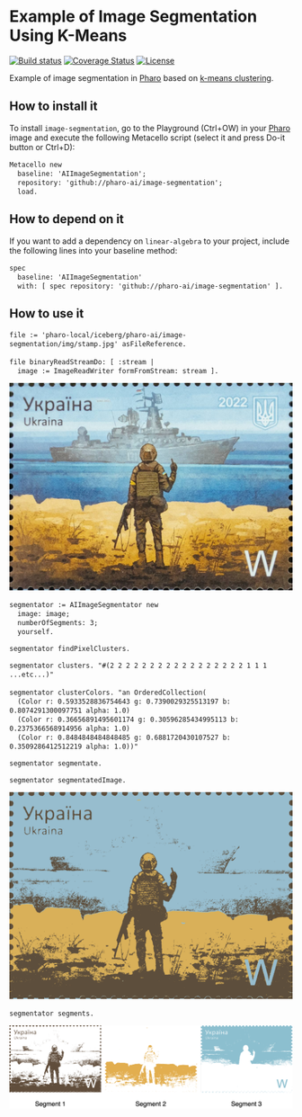 # Example of Image Segmentation Using K-Means

[![Build status](https://github.com/pharo-ai/image-segmentation/workflows/CI/badge.svg)](https://github.com/pharo-ai/image-segmentation/actions/workflows/test.yml)
[![Coverage Status](https://coveralls.io/repos/github/pharo-ai/image-segmentation/badge.svg?branch=master)](https://coveralls.io/github/pharo-ai/image-segmentation?branch=master)
[![License](https://img.shields.io/badge/license-MIT-blue.svg)](https://raw.githubusercontent.com/pharo-ai/image-segmentation/master/LICENSE)

Example of image segmentation in [Pharo](https://pharo.org) based on [k-means clustering](https://github.com/pharo-ai/k-means).

## How to install it

To install `image-segmentation`, go to the Playground (Ctrl+OW) in your [Pharo](https://pharo.org/) image and execute the following Metacello script (select it and press Do-it button or Ctrl+D):

```Smalltalk
Metacello new
  baseline: 'AIImageSegmentation';
  repository: 'github://pharo-ai/image-segmentation';
  load.
```

## How to depend on it

If you want to add a dependency on `linear-algebra` to your project, include the following lines into your baseline method:

```Smalltalk
spec
  baseline: 'AIImageSegmentation'
  with: [ spec repository: 'github://pharo-ai/image-segmentation' ].
```

## How to use it

```st
file := 'pharo-local/iceberg/pharo-ai/image-segmentation/img/stamp.jpg' asFileReference.

file binaryReadStreamDo: [ :stream |
  image := ImageReadWriter formFromStream: stream ].
```

![](img/stamp.jpg)

```st
segmentator := AIImageSegmentator new
  image: image;
  numberOfSegments: 3;
  yourself.
```

```st
segmentator findPixelClusters.
```

```st
segmentator clusters. "#(2 2 2 2 2 2 2 2 2 2 2 2 2 2 2 2 2 1 1 1 ...etc...)"

segmentator clusterColors. "an OrderedCollection(
  (Color r: 0.5933528836754643 g: 0.7390029325513197 b: 0.8074291300097751 alpha: 1.0)
  (Color r: 0.36656891495601174 g: 0.30596285434995113 b: 0.2375366568914956 alpha: 1.0)
  (Color r: 0.8484848484848485 g: 0.6881720430107527 b: 0.3509286412512219 alpha: 1.0))"
```

```st
segmentator segmentate.
```
```st
segmentator segmentatedImage.
```

![](img/segmented.png)

```st
segmentator segments.
```

![](img/Segments.png)
